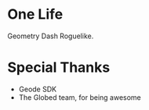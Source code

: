 # One Life

Geometry Dash Roguelike.

# Special Thanks
- Geode SDK
- The Globed team, for being awesome